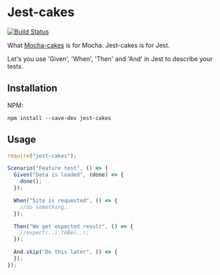 # Jest-cakes
[![Build Status](https://travis-ci.org/HerrSteen/jest-cakes.svg?branch=master)](https://travis-ci.org/HerrSteen/jest-cakes)

What [Mocha-cakes](https://github.com/iensu/mocha-cakes-2) is for Mocha. Jest-cakes is for Jest.

Let's you use 'Given', 'When', 'Then' and 'And' in Jest to describe your tests.

## Installation

NPM:

```
npm install --save-dev jest-cakes
```

## Usage
```js
require("jest-cakes");

Scenario("Feature test", () => {
  Given("Data is loaded", (done) => {
    done();
  });

  When("Site is requested", () => {
    //do something..
  });

  Then("We get expected result", () => {
    //expect(..).toBe(..);
  });

  And.skip("Do this later", () => {
  });
});
```
